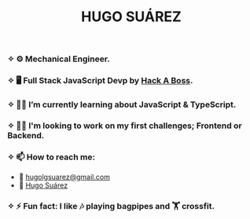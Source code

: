 <h1 align=center>HUGO SUÁREZ</h1></br>
<h3>✧ ⚙️ Mechanical Engineer.</h3> 
<h3>✧ 🖥️ Full Stack JavaScript Devp by <a href="https://www.hackaboss.com/">Hack A Boss</a>.</h3> 
<h3>✧ 🧑‍🎓 I’m currently learning about JavaScript & TypeScript.</h3>

<h3>✧ 🧑‍💻 I'm looking to work on my first challenges; Frontend or Backend.</h3>
<h3>✧ 📫 How to reach me:</h3> 
<ul>
<li> 📧 <a href="mailto:hugolgsuarez@gmail.com">hugolgsuarez@gmail.com</a> </li>
<li> 📑 <a href="https://www.linkedin.com/in/hugosuarezdevp/">Hugo Suárez</a></li>
</ul>
<h3>✧ ⚡ Fun fact: I like 🎶 playing bagpipes and 🏋️ crossfit. </h3>

<!--
**wicket-warrick/wicket-warrick** is a ✨ _special_ ✨ repository because its `README.md` (this file) appears on your GitHub profile.

Here are some ideas to get you started:

- 🔭 I’m currently working on ...
- 🌱 I’m currently learning ...
- 👯 I’m looking to collaborate on ...
- 🤔 I’m looking for help with ...
- 💬 Ask me about ...
- 📫 How to reach me: ...
- 😄 Pronouns: ...
- ⚡ Fun fact: ...

-->
